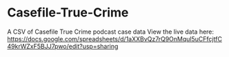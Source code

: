 # Casefile-True-Crime
A CSV of Casefile True Crime podcast case data
View the live data here: 
https://docs.google.com/spreadsheets/d/1aXXBvQz7rQ9OnMqul5uCFfcjtfC49krWZxF5BJJ7pwo/edit?usp=sharing
